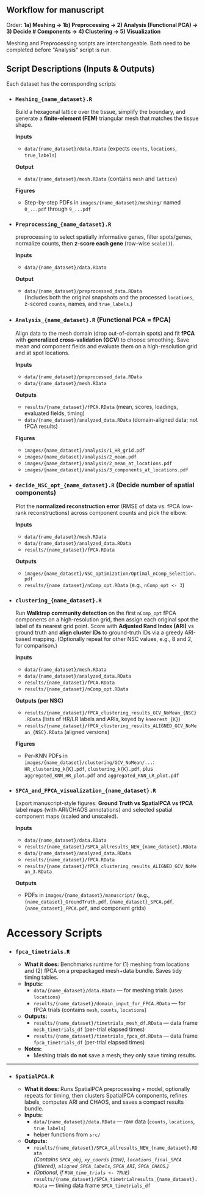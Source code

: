 ## Workflow for manuscript

Order: **1a) Meshing → 1b) Preprocessing → 2) Analysis (Functional PCA) → 3) Decide # Components → 4) Clustering → 5) Visualization**

Meshing and Preprocessing scripts are interchangeable. Both need to be completed before "Analysis" script is run.


## Script Descriptions (Inputs & Outputs)

Each dataset has the corresponding scripts

- ### `Meshing_{name_dataset}.R`  
  Build a hexagonal lattice over the tissue, simplify the boundary, and generate a **finite-element (FEM)** triangular mesh that matches the tissue shape.

  **Inputs**
  - `data/{name_dataset}/data.RData` (expects `counts`, `locations`, `true_labels`)

  **Output**
  - `data/{name_dataset}/mesh.RData` (contains `mesh` and `lattice`)

  **Figures**
  - Step-by-step PDFs in `images/{name_dataset}/meshing/` named `0_...pdf` through `9_...pdf`

- ### `Preprocessing_{name_dataset}.R` 
  preprocessing to select spatially informative genes, filter spots/genes, normalize counts, then **z-score each gene** (row-wise `scale()`).

  **Inputs**
  - `data/{name_dataset}/data.RData`

  **Output**
  - `data/{name_dataset}/preprocessed_data.RData`  
    (Includes both the original snapshots and the processed `locations`, z-scored `counts`, names, and `true_labels`.)

- ### `Analysis_{name_dataset}.R` (Functional PCA = fPCA) 
  Align data to the mesh domain (drop out-of-domain spots) and fit **fPCA** with **generalized cross-validation (GCV)** to choose smoothing. Save mean and component fields and evaluate them on a high-resolution grid and at spot locations.

  **Inputs**
  - `data/{name_dataset}/preprocessed_data.RData`
  - `data/{name_dataset}/mesh.RData`

  **Outputs**
  - `results/{name_dataset}/fPCA.RData` (mean, scores, loadings, evaluated fields, timing)
  - `data/{name_dataset}/analyzed_data.RData` (domain-aligned data; not fPCA results)

  **Figures**
  - `images/{name_dataset}/analysis/1_HR_grid.pdf`
  - `images/{name_dataset}/analysis/2_mean.pdf`
  - `images/{name_dataset}/analysis/2_mean_at_locations.pdf`
  - `images/{name_dataset}/analysis/3_components_at_locations.pdf`


- ### `decide_NSC_opt_{name_dataset}.R` (Decide number of spatial components)  
  Plot the **normalized reconstruction error** (RMSE of data vs. fPCA low-rank reconstructions) across component counts and pick the elbow.

  **Inputs**
  - `data/{name_dataset}/mesh.RData`
  - `data/{name_dataset}/analyzed_data.RData`
  - `results/{name_dataset}/fPCA.RData`

  **Outputs**
  - `images/{name_dataset}/NSC_optimization/Optimal_nComp_Selection.pdf`
  - `results/{name_dataset}/nComp_opt.RData` (e.g., `nComp_opt <- 3`)

- ### `clustering_{name_dataset}.R` 
  Run **Walktrap community detection** on the first `nComp_opt` fPCA components on a high-resolution grid, then assign each original spot the label of its nearest grid point. Score with **Adjusted Rand Index (ARI)** vs ground truth and **align cluster IDs** to ground-truth IDs via a greedy ARI-based mapping. (Optionally repeat for other NSC values, e.g., 8 and 2, for comparison.)

  **Inputs**
  - `data/{name_dataset}/mesh.RData`
  - `data/{name_dataset}/analyzed_data.RData`
  - `results/{name_dataset}/fPCA.RData`
  - `results/{name_dataset}/nComp_opt.RData`

  **Outputs (per NSC)**
  - `results/{name_dataset}/fPCA_clustering_results_GCV_NoMean_{NSC}.RData` (lists of HR/LR labels and ARIs, keyed by `knearest_{K}`)
  - `results/{name_dataset}/fPCA_clustering_results_ALIGNED_GCV_NoMean_{NSC}.RData` (aligned versions)

  **Figures**
  - Per-KNN PDFs in `images/{name_dataset}/clustering/GCV_NoMean/...`:  
    `HR_clustering_k{K}.pdf`, `clustering_k{K}.pdf`, plus `aggregated_KNN_HR_plot.pdf` and `aggregated_KNN_LR_plot.pdf`

- ### `SPCA_and_FPCA_visualization_{name_dataset}.R`  
  Export manuscript-style figures: **Ground Truth vs SpatialPCA vs fPCA** label maps (with ARI/CHAOS annotations) and selected spatial component maps (scaled and unscaled).

  **Inputs**
  - `data/{name_dataset}/data.RData`
  - `results/{name_dataset}/SPCA_allresults_NEW_{name_dataset}.RData`
  - `data/{name_dataset}/analyzed_data.RData`
  - `results/{name_dataset}/fPCA.RData`
  - `results/{name_dataset}/fPCA_clustering_results_ALIGNED_GCV_NoMean_3.RData`

  **Outputs**
  - PDFs in `images/{name_dataset}/manuscript/` (e.g., `{name_dataset}_GroundTruth.pdf`, `{name_dataset}_SPCA.pdf`, `{name_dataset}_FPCA.pdf`, and component grids)





# Accessory Scripts

- ### `fpca_timetrials.R`
  - **What it does:** Benchmarks runtime for (1) meshing from locations and (2) fPCA on a prepackaged mesh+data bundle. Saves tidy timing tables.
  - **Inputs:**
    - `data/{name_dataset}/data.RData` — for meshing trials (uses `locations`)
    - `results/{name_dataset}/domain_input_for_FPCA.RData` — for fPCA trials (contains `mesh`, `counts`, `locations`)
  - **Outputs:**
    - `results/{name_dataset}/timetrials_mesh_df.RData` — data frame `mesh_timetrials_df` (per-trial elapsed times)
    - `results/{name_dataset}/timetrials_fpca_df.RData` — data frame `fpca_timetrials_df` (per-trial elapsed times)
  - **Notes:**
    - Meshing trials **do not** save a mesh; they only save timing results.

---

- ### `SpatialPCA.R`
  - **What it does:** Runs SpatialPCA preprocessing + model, optionally repeats for timing, then clusters SpatialPCA components, refines labels, computes ARI and CHAOS, and saves a compact results bundle.
  - **Inputs:**
    - `data/{name_dataset}/data.RData` — raw data (`counts`, `locations`, `true_labels`)
    - helper functions from `src/`
  - **Outputs:**
    - `results/{name_dataset}/SPCA_allresults_NEW_{name_dataset}.RData`  
      *(Contains `SPCA_obj`, `xy_coords` (raw), `locations_final_SPCA` (filtered), `aligned_SPCA_labels`, `SPCA_ARI`, `SPCA_CHAOS`.)*
    - *(Optional, if `RUN_time_trials <- TRUE`)* `results/{name_dataset}/SPCA_timetrialresults_{name_dataset}.RData` — timing data frame `SPCA_timetrials_df`


